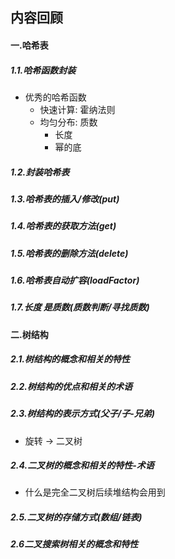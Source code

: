 ## 内容回顾

#### 一.哈希表

##### 1.1.哈希函数封装

- 优秀的哈希函数
  - 快速计算: 霍纳法则
  - 均匀分布: 质数
    - 长度
    - 幂的底

##### 1.2.封装哈希表



##### 1.3.哈希表的插入/修改(put)

##### 1.4.哈希表的获取方法(get)



##### 1.5.哈希表的删除方法(delete)

##### 1.6.哈希表自动扩容(loadFactor)

##### 1.7.长度 是质数(质数判断/寻找质数)



#### 二.树结构

##### 2.1.树结构的概念和相关的特性

##### 2.2.树结构的优点和相关的术语

##### 2.3.树结构的表示方式(父子/子-兄弟)

- 旋转 -> 二叉树

##### 2.4.二叉树的概念和相关的特性-术语

- 什么是完全二叉树后续堆结构会用到

##### 2.5.二叉树的存储方式(数组/链表)

##### 2.6二叉搜索树相关的概念和特性